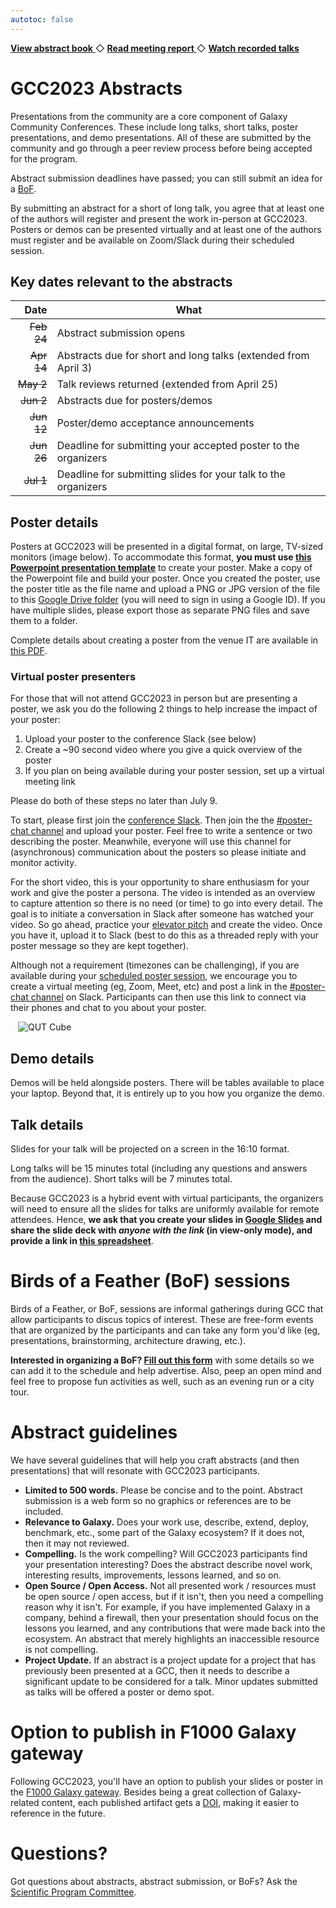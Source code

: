 ```yaml
---
autotoc: false
---
```


<slot name="/events/gcc2023/header" />

<div class="text-center my-5">
    <a target="_blank" href="https://docs.google.com/document/d/1xJVtNlN3D0yEZceoPb0CcdxtXP0Rx0FUo_ixU38wqlA/edit" type="button" class="btn btn-primary">
        <strong>View abstract book</strong>
    </a>
    ◇
    <a target="_blank" href="https://galaxyproject.org/blog/2023-08-14-gc-c2023-meeting-report/" type="button" class="btn btn-primary">
        <strong>Read meeting report</strong>
    </a>
    ◇
    <a target="_blank" href="https://www.youtube.com/playlist?list=PLNFLKDpdM3B9PicSdtM_kKeOPvZoD1wSQ" type="button" class="btn btn-primary">
        <strong>Watch recorded talks</strong>
    </a>
</div>


# GCC2023 Abstracts

Presentations from the community are a core component of Galaxy Community
Conferences.  These include long talks, short talks, poster presentations, and
demo presentations.  All of these are submitted by the community and go through
a peer review process before being accepted for the program.

Abstract submission deadlines have passed; you can still submit an idea for a
[BoF](#birds-of-a-feather-bof-sessions).

By submitting an abstract for a short of long talk, you agree that at least one
of the authors will register and present the work in-person at GCC2023. Posters
or demos can be presented virtually and at least one of the authors must
register and be available on Zoom/Slack during their scheduled session.


## Key dates relevant to the abstracts

| Date   | What |
| -----: | ---  |
| ~~Feb 24~~ | Abstract submission opens |
| ~~Apr 14~~ | Abstracts due for short and long talks (extended from April 3) |
| ~~May 2~~  | Talk reviews returned (extended from April 25) |
| ~~Jun 2~~  | Abstracts due for posters/demos |
| ~~Jun 12~~ | Poster/demo acceptance announcements |
| ~~Jun 26~~ | Deadline for submitting your accepted poster to the organizers |
| ~~Jul 1~~  | Deadline for submitting slides for your talk to the organizers |


## Poster details

Posters at GCC2023 will be presented in a digital format, on large, TV-sized
monitors (image below). To accommodate this format, **you must use [this
Powerpoint presentation
template](https://docs.google.com/presentation/d/1VtwTMaEB-GnRb-XR6MQjpLCcdg7Uzz5f/edit?usp=sharing&ouid=100125360277624035474&rtpof=true&sd=true)**
to create your poster. Make a copy of the Powerpoint file and build your poster.
Once you created the poster, use the poster title as the file name and upload a
PNG or JPG version of the file to this [Google Drive
folder](https://drive.google.com/drive/folders/1G7oFQyjtcZ6yLK7wt8Njg7sBa777d1BO?usp=sharing)
(you will need to sign in using a Google ID). If you have multiple slides, please
export those as separate PNG files and save them to a folder.

Complete details about creating a poster from the venue IT are available in
[this
PDF](https://drive.google.com/file/d/1hrPtuuvvhkbEt1eoFIlh9JKAS8ncDDSH/view?usp=sharing).


### Virtual poster presenters

For those that will not attend GCC2023 in person but are presenting a poster, we ask
you do the following 2 things to help increase the impact of your poster:
1. Upload your poster to the conference Slack (see below)
2. Create a ~90 second video where you give a quick overview of the poster
3. If you plan on being available during your poster session, set up a virtual meeting link

Please do both of these steps no later than July 9.

To start, please first join the [conference
Slack](https://join.slack.com/t/gcc2023/shared_invite/zt-1ptuyxw02-QHSHuHdyogdhSY~dxqnTXg).
Then join the the [#poster-chat
channel](https://gcc2023.slack.com/archives/C058E0U8UC9) and upload your poster.
Feel free to write a sentence or two describing the poster. Meanwhile, everyone
will use this channel for (asynchronous) communication about the posters so
please initiate and monitor activity.

For the short video, this is your opportunity to share enthusiasm for your work
and give the poster a persona. The video is intended as an overview to capture
attention so there is no need (or time) to go into every detail. The goal is to
initiate a conversation in Slack after someone has watched your video. So go
ahead, practice your [elevator
pitch](https://www.thebalancemoney.com/elevator-speech-examples-and-writing-tips-2061976)
and create the video. Once you have it, upload it to Slack (best to do
this as a threaded reply with your poster message so they are kept together).

Although not a requirement (timezones can be challenging), if you are available
during your [scheduled poster
session](https://docs.google.com/document/d/1xJVtNlN3D0yEZceoPb0CcdxtXP0Rx0FUo_ixU38wqlA/edit#heading=h.iqd2fy2pxc1h),
we encourage you to create a virtual meeting (eg, Zoom, Meet, etc) and post a
link in the [#poster-chat
channel](https://gcc2023.slack.com/archives/C058E0U8UC9) on Slack. Participants
can then use this link to connect via their phones and chat to you about your
poster.

<div style="min-width: 50%; max-width: 30rem; margin-left: auto; margin-right: auto;">
  <img src="/images/events/gcc2023/qut-cube.jpg" alt="QUT Cube" />
</div>


## Demo details

Demos will be held alongside posters. There will be tables available to place
your laptop. Beyond that, it is entirely up to you how you organize the demo.


## Talk details

Slides for your talk will be projected on a screen in the 16:10 format.

Long talks will be 15 minutes total (including any questions and answers from
the audience). Short talks will be 7 minutes total.

Because GCC2023 is a hybrid event with virtual participants, the organizers will
need to ensure all the slides for talks are uniformly available for remote
attendees. Hence, **we ask that you create your slides in [Google
Slides](https://slides.google.com) and share the slide deck with *anyone with
the link* (in view-only mode), and provide a link in [this
spreadsheet](https://docs.google.com/spreadsheets/d/13Cs1ZgUkxN3Al9tfmNFzDYgxH7T-sa6YS6_vppMhJJE/edit#gid=0)**.


# Birds of a Feather (BoF) sessions

Birds of a Feather, or BoF, sessions are informal gatherings during GCC that
allow participants to discus topics of interest. These are free-form events
that are organized by the participants and can take any form you'd like (eg,
presentations, brainstorming, architecture drawing, etc.).

**Interested in organizing a BoF? [Fill out this
form](https://forms.gle/UU6o9bT329kP9HS7A)** with some details so we can add it
to the schedule and help advertise. Also, peep an open mind and feel free to
propose fun activities as well, such as an evening run or a city tour.


# Abstract guidelines

We have several guidelines that will help you craft abstracts (and then
presentations) that will resonate with GCC2023 participants.

* **Limited to 500 words.** Please be concise and to the point. Abstract
  submission is a web form so no graphics or references are to be included.
* **Relevance to Galaxy.** Does your work use, describe, extend, deploy,
  benchmark, etc., some part of the Galaxy ecosystem? If it does not, then it
  may not reviewed.
* **Compelling.** Is the work compelling? Will GCC2023 participants find your
  presentation interesting? Does the abstract describe novel work, interesting
  results, improvements, lessons learned, and so on.
* **Open Source / Open Access.** Not all presented work / resources must be open
  source / open access, but if it isn't, then you need a compelling reason why
  it isn't. For example, if you have implemented Galaxy in a company, behind a
  firewall, then your presentation should focus on the lessons you learned, and
  any contributions that were made back into the ecosystem. An abstract that
  merely highlights an inaccessible resource is not compelling.
* **Project Update.** If an abstract is a project update for a project that has
  previously been presented at a GCC, then it needs to describe a significant
  update to be considered for a talk. Minor updates submitted as talks will be
  offered a poster or demo spot.


# Option to publish in F1000 Galaxy gateway

Following GCC2023, you'll have an option to publish your slides or poster in the
[F1000 Galaxy gateway](https://f1000research.com/gateways/galaxy/). Besides
being a great collection of Galaxy-related content, each published artifact gets
a [DOI](https://www.doi.org/), making it easier to reference in the future.


# Questions?

Got questions about abstracts, abstract submission, or BoFs? Ask the [Scientific Program
Committee](https://galaxyproject.org/events/gcc2023/organizers/#scientific-program-committee).

